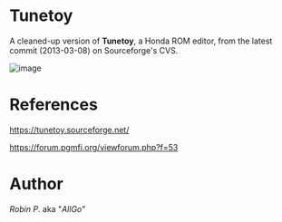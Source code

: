 # Tunetoy

A cleaned-up version of __Tunetoy__, a Honda ROM editor, from the latest commit (2013-03-08) on Sourceforge's CVS.

![image](https://github.com/user-attachments/assets/dbc19dba-b1b9-4a1f-9a4b-f816dd8e635b)

# References

https://tunetoy.sourceforge.net/

https://forum.pgmfi.org/viewforum.php?f=53

# Author
_Robin P_. aka "_AllGo_"
